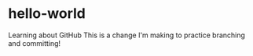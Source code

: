 # hello-world
Learning about GitHub
This is a change I'm making to practice branching and committing!
